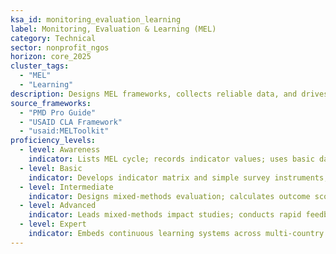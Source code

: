 ```yaml
---
ksa_id: monitoring_evaluation_learning
label: Monitoring, Evaluation & Learning (MEL)
category: Technical
sector: nonprofit_ngos
horizon: core_2025
cluster_tags:
  - "MEL"
  - "Learning"
description: Designs MEL frameworks, collects reliable data, and drives adaptive management to maximize program effectiveness.
source_frameworks:
  - "PMD Pro Guide"
  - "USAID CLA Framework"
  - "usaid:MELToolkit"
proficiency_levels:
  - level: Awareness
    indicator: Lists MEL cycle; records indicator values; uses basic data-collection tools and verifies completeness.
  - level: Basic
    indicator: Develops indicator matrix and simple survey instruments; builds logframe; enters data; holds reflection session.
  - level: Intermediate
    indicator: Designs mixed-methods evaluation; calculates outcome score; conducts mid-term evaluations and shares learning briefs.
  - level: Advanced
    indicator: Leads mixed-methods impact studies; conducts rapid feedback loops; adapts workplan; documents lessons; facilitates course corrections.
  - level: Expert
    indicator: Embeds continuous learning systems across multi-country portfolios; leads MEL unit; contributes to global evidence base; mentors evaluators.
---
```

